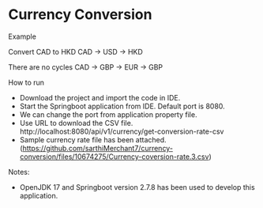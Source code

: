 # Currency Conversion

Example

Convert CAD to HKD
CAD -> USD -> HKD

There are no cycles
CAD -> GBP -> EUR -> GBP

How to run

* Download the project and import the code in IDE.
* Start the Springboot application from IDE. Default port is 8080. 
* We can change the port from application property file.
* Use URL to download the CSV file. http://localhost:8080/api/v1/currency/get-conversion-rate-csv
* Sample currency rate file has been attached. (https://github.com/sarthiMerchant7/currency-conversion/files/10674275/Currency-coversion-rate.3.csv)

Notes:

* OpenJDK 17 and Springboot version 2.7.8 has been used to develop this application.
